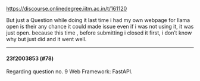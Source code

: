 https://discourse.onlinedegree.iitm.ac.in/t/161120

But just a Question while doing it last time i had my own webpage for llama open is their any chance it could made issue even if i was not using it, it was just open. because this time , before submitting i closed it first, i don’t know why but just did and it went well.</p><hr>

<h4>23f2003853 (#78)</h4>
<p>Regarding question no. 9 Web Framework: FastAPI.